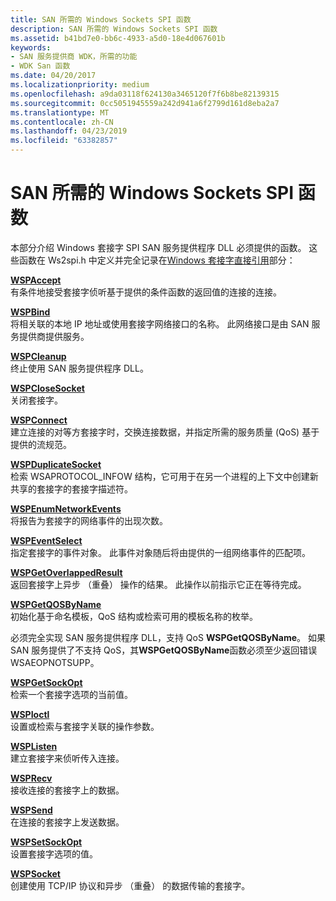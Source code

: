 ```yaml
---
title: SAN 所需的 Windows Sockets SPI 函数
description: SAN 所需的 Windows Sockets SPI 函数
ms.assetid: b41bd7e0-bb6c-4933-a5d0-18e4d067601b
keywords:
- SAN 服务提供商 WDK，所需的功能
- WDK San 函数
ms.date: 04/20/2017
ms.localizationpriority: medium
ms.openlocfilehash: a9da03118f624130a3465120f7f6b8be82139315
ms.sourcegitcommit: 0cc5051945559a242d941a6f2799d161d8eba2a7
ms.translationtype: MT
ms.contentlocale: zh-CN
ms.lasthandoff: 04/23/2019
ms.locfileid: "63382857"
---
```

# <a name="windows-sockets-spi-functions-required-for-sans"></a>SAN 所需的 Windows Sockets SPI 函数





本部分介绍 Windows 套接字 SPI SAN 服务提供程序 DLL 必须提供的函数。 这些函数在 Ws2spi.h 中定义并完全记录在[Windows 套接字直接引用](https://msdn.microsoft.com/library/windows/hardware/ff565857)部分：

<a href="" id="wspaccept"></a>[**WSPAccept**](https://msdn.microsoft.com/library/windows/hardware/ff566266)  
有条件地接受套接字侦听基于提供的条件函数的返回值的连接的连接。

<a href="" id="wspbind"></a>[**WSPBind**](https://msdn.microsoft.com/library/windows/hardware/ff566268)  
将相关联的本地 IP 地址或使用套接字网络接口的名称。 此网络接口是由 SAN 服务提供商提供服务。

<a href="" id="wspcleanup"></a>[**WSPCleanup**](https://msdn.microsoft.com/library/windows/hardware/ff566270)  
终止使用 SAN 服务提供程序 DLL。

<a href="" id="wspclosesocket"></a>[**WSPCloseSocket**](https://msdn.microsoft.com/library/windows/hardware/ff566273)  
关闭套接字。

<a href="" id="wspconnect"></a>[**WSPConnect**](https://msdn.microsoft.com/library/windows/hardware/ff566275)  
建立连接的对等方套接字时，交换连接数据，并指定所需的服务质量 (QoS) 基于提供的流规范。

<a href="" id="wspduplicatesocket"></a>[**WSPDuplicateSocket**](https://msdn.microsoft.com/library/windows/hardware/ff566282)  
检索 WSAPROTOCOL\_INFOW 结构，它可用于在另一个进程的上下文中创建新共享的套接字的套接字描述符。

<a href="" id="wspenumnetworkevents"></a>[**WSPEnumNetworkEvents**](https://msdn.microsoft.com/library/windows/hardware/ff566284)  
将报告为套接字的网络事件的出现次数。

<a href="" id="wspeventselect"></a>[**WSPEventSelect**](https://msdn.microsoft.com/library/windows/hardware/ff566287)  
指定套接字的事件对象。 此事件对象随后将由提供的一组网络事件的匹配项。

<a href="" id="wspgetoverlappedresult"></a>[**WSPGetOverlappedResult**](https://msdn.microsoft.com/library/windows/hardware/ff566288)  
返回套接字上异步 （重叠） 操作的结果。 此操作以前指示它正在等待完成。

<a href="" id="wspgetqosbyname"></a>[**WSPGetQOSByName**](https://msdn.microsoft.com/library/windows/hardware/ff566290)  
初始化基于命名模板，QoS 结构或检索可用的模板名称的枚举。

必须完全实现 SAN 服务提供程序 DLL，支持 QoS **WSPGetQOSByName**。 如果 SAN 服务提供了不支持 QoS，其**WSPGetQOSByName**函数必须至少返回错误 WSAEOPNOTSUPP。

<a href="" id="wspgetsockopt"></a>[**WSPGetSockOpt**](https://msdn.microsoft.com/library/windows/hardware/ff566292)  
检索一个套接字选项的当前值。

<a href="" id="wspioctl"></a>[**WSPIoctl**](https://msdn.microsoft.com/library/windows/hardware/ff566296)  
设置或检索与套接字关联的操作参数。

<a href="" id="wsplisten"></a>[**WSPListen**](https://msdn.microsoft.com/library/windows/hardware/ff566297)  
建立套接字来侦听传入连接。

<a href="" id="wsprecv"></a>[**WSPRecv**](https://msdn.microsoft.com/library/windows/hardware/ff566309)  
接收连接的套接字上的数据。

<a href="" id="wspsend"></a>[**WSPSend**](https://msdn.microsoft.com/library/windows/hardware/ff566316)  
在连接的套接字上发送数据。

<a href="" id="wspsetsockopt"></a>[**WSPSetSockOpt**](https://msdn.microsoft.com/library/windows/hardware/ff566318)  
设置套接字选项的值。

<a href="" id="wspsocket"></a>[**WSPSocket**](https://msdn.microsoft.com/library/windows/hardware/ff566319)  
创建使用 TCP/IP 协议和异步 （重叠） 的数据传输的套接字。

 

 





